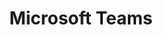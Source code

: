 ---
title: "Microsoft Teams"
description: "Learn more to help you build custom Microsoft Teams apps."
image: "images/guidance-background-teams.webp"
externalLink: "https://docs.microsoft.com/microsoftteams/platform/?WT.mc_id=m365-12936-cxa"
---